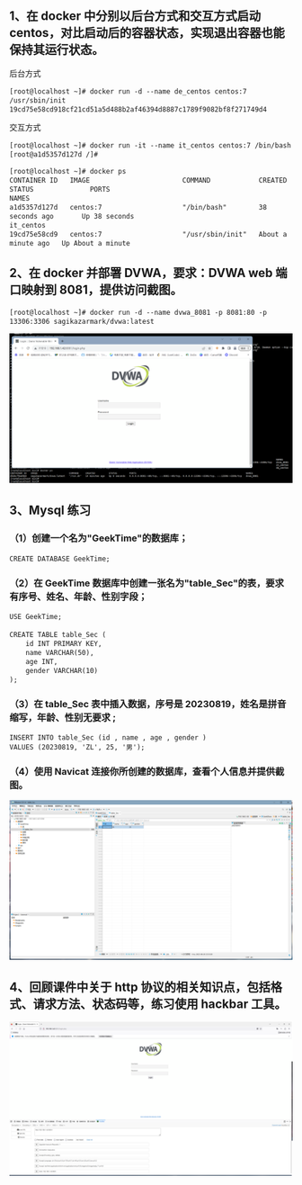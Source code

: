 ## 1、在 docker 中分别以后台方式和交互方式启动 centos，对比启动后的容器状态，实现退出容器也能保持其运行状态。

后台方式

```shell
[root@localhost ~]# docker run -d --name de_centos centos:7 /usr/sbin/init
19cd75e58cd918cf21cd51a5d488b2af46394d8887c1789f9082bf8f271749d4
```

交互方式

```shell
[root@localhost ~]# docker run -it --name it_centos centos:7 /bin/bash
[root@a1d5357d127d /]#
```

```shell
[root@localhost ~]# docker ps 
CONTAINER ID   IMAGE                       COMMAND            CREATED              STATUS              PORTS                                                                                NAMES
a1d5357d127d   centos:7                    "/bin/bash"        38 seconds ago       Up 38 seconds                                                                                            it_centos
19cd75e58cd9   centos:7                    "/usr/sbin/init"   About a minute ago   Up About a minute        
```

## 2、在 docker 并部署 DVWA，要求：DVWA web 端口映射到 8081，提供访问截图。

```shell
[root@localhost ~]# docker run -d --name dvwa_8081 -p 8081:80 -p 13306:3306 sagikazarmark/dvwa:latest
```

![image-20230820231405440](./assets/image-20230820231405440.png)

## 3、Mysql 练习

### （1）创建一个名为"GeekTime"的数据库；

```shell
CREATE DATABASE GeekTime;
```



### （2）在 GeekTime 数据库中创建一张名为"table_Sec"的表，要求有序号、姓名、年龄、性别字段；

```shell
USE GeekTime;

CREATE TABLE table_Sec (
    id INT PRIMARY KEY,
    name VARCHAR(50),
    age INT,
    gender VARCHAR(10)
);
```



### （3）在 table_Sec 表中插入数据，序号是 20230819，姓名是拼音缩写，年龄、性别无要求 ;

```shell
INSERT INTO table_Sec (id , name , age , gender )
VALUES (20230819, 'ZL', 25, '男');
```

### （4）使用 Navicat 连接你所创建的数据库，查看个人信息并提供截图。

![image-20230820233332742](./assets/image-20230820233332742.png)

## 4、回顾课件中关于 http 协议的相关知识点，包括格式、请求方法、状态码等，练习使用 hackbar 工具。

![image-20230820233420092](./assets/image-20230820233420092.png)